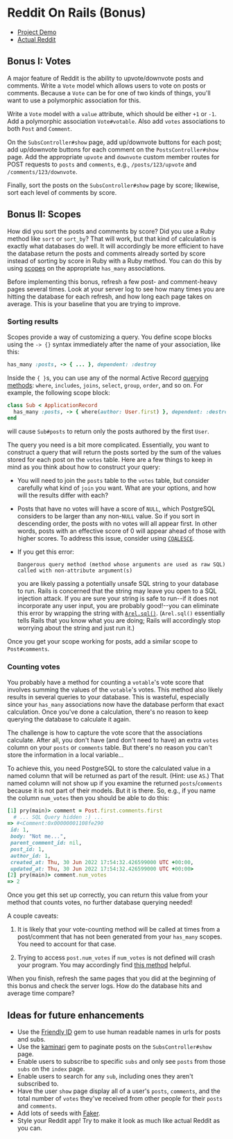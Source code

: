 # Reddit On Rails (Bonus)

* [Project Demo]
* [Actual Reddit]

[Project Demo]: https://aa-reddit-on-rails.herokuapp.com/
[Actual Reddit]: https://www.reddit.com

## Bonus I: Votes

A major feature of Reddit is the ability to upvote/downvote posts and comments.
Write a `Vote` model which allows users to vote on posts or comments. Because
a `Vote` can be for one of two kinds of things, you'll want to use a polymorphic
association for this.

Write a `Vote` model with a `value` attribute, which should be either `+1` or
`-1`. Add a polymorphic association `Vote#votable`. Also add `votes`
associations to both `Post` and `Comment`.

On the `SubsController#show` page, add up/downvote buttons for each post; add
up/downvote buttons for each comment on the `PostsController#show` page. Add the
appropriate `upvote` and `downvote` custom member routes for POST requests to
`posts` and `comments`, e.g., `/posts/123/upvote` and `/comments/123/downvote`.

Finally, sort the posts on the `SubsController#show` page by score; likewise,
sort each level of comments by score.

## Bonus II: Scopes

How did you sort the posts and comments by score? Did you use a Ruby method like
`sort` or `sort_by`? That will work, but that kind of calculation is exactly
what databases do well. It will accordingly be more efficient to have the
database return the posts and comments already sorted by score instead of
sorting by score in Ruby with a Ruby method. You can do this by using [scopes]
on the appropriate `has_many` associations.

Before implementing this bonus, refresh a few post- and comment-heavy pages
several times. Look at your server log to see how many times you are hitting the
database for each refresh, and how long each page takes on average. This is your
baseline that you are trying to improve.

### Sorting results

Scopes provide a way of customizing a query. You define scope blocks using the
`-> {}` syntax immediately after the name of your association, like this:

```rb
has_many :posts, -> { ... }, dependent: :destroy
```

Inside the `{ }`s, you can use any of the normal Active Record [querying
methods]: `where`, `includes`, `joins`, `select`, `group`, `order`, and so on.
For example, the following scope block:

```rb
class Sub < ApplicationRecord
  has_many :posts, -> { where(author: User.first) }, dependent: :destroy
end
```

will cause `Sub#posts` to return only the posts authored by the first `User`.

The query you need is a bit more complicated. Essentially, you want to construct
a query that will return the posts sorted by the sum of the values stored for
each post on the `votes` table. Here are a few things to keep in mind as you
think about how to construct your query:

* You will need to join the `posts` table to the `votes` table, but consider
  carefully what kind of `join` you want. What are your options, and how will
  the results differ with each?

* Posts that have no votes will have a score of `NULL`, which PostgreSQL
  considers to be larger than any non-`NULL` value. So if you sort in descending
  order, the posts with no votes will all appear first. In other words, posts
  with an effective score of 0 will appear ahead of those with higher scores. To
  address this issue, consider using [`COALESCE`].

* If you get this error:

  ```text
  Dangerous query method (method whose arguments are used as raw SQL) called with non-attribute argument(s)
  ```

  you are likely passing a potentially unsafe SQL string to your database to
  run. Rails is concerned that the string may leave you open to a SQL injection
  attack. If you are sure your string is safe to run--if it does not incorporate
  any user input, you are probably good!--you can eliminate this error by
  wrapping the string with [`Arel.sql()`]. (`Arel.sql()` essentially tells Rails
  that you know what you are doing; Rails will accordingly stop worrying about
  the string and just run it.)

Once you get your scope working for posts, add a similar scope to
`Post#comments`.

### Counting votes

You probably have a method for counting a `votable`'s vote score that involves
summing the values of the `votable`'s votes. This method also likely results in
several queries to your database. This is wasteful, especially since your
`has_many` associations now have the database perform that exact calculation.
Once you've done a calculation, there's no reason to keep querying the database
to calculate it again.

The challenge is how to capture the vote score that the associations calculate.
After all, you don't have (and don't need to have) an extra `votes` column on
your `posts` or `comments` table. But there's no reason you can't store the
information in a local variable...

To achieve this, you need PostgreSQL to store the calculated value in a named
column that will be returned as part of the result. (Hint: use `AS`.) That named
column will not show up if you examine the returned `posts`/`comments` because
it is not part of their models. But it is there. So, e.g., if you name the
column `num_votes` then you should be able to do this:

```rb
[1] pry(main)> comment = Post.first.comments.first
  # ... SQL Query hidden :) ...
=> #<Comment:0x00000001108fe290
 id: 1,
 body: "Not me...",
 parent_comment_id: nil,
 post_id: 1,
 author_id: 1,
 created_at: Thu, 30 Jun 2022 17:54:32.426599000 UTC +00:00,
 updated_at: Thu, 30 Jun 2022 17:54:32.426599000 UTC +00:00>
[2] pry(main)> comment.num_votes
=> 2
```

Once you get this set up correctly, you can return this value from your method
that counts votes, no further database querying needed!

A couple caveats:

1. It is likely that your vote-counting method will be called at times from a
   post/comment that has not been generated from your `has_many` scopes. You
   need to account for that case.

2. Trying to access `post.num_votes` if `num_votes` is not defined will crash
   your program. You may accordingly find [this method][defined?] helpful.

When you finish, refresh the same pages that you did at the beginning of this
bonus and check the server logs. How do the database hits and average time
compare?

## Ideas for future enhancements

* Use the [Friendly ID][friendly-id] gem to use human readable names in urls for
  posts and subs.
* Use the [kaminari] gem to paginate posts on the `SubsController#show` page.
* Enable users to subscribe to specific `subs` and only see `posts` from those
  `subs` on the `index` page.
* Enable users to search for any `sub`, including ones they aren't subscribed
  to.
* Have the user `show` page display all of a user's `posts`, `comments`, and the
  total number of `votes` they've received from other people for their `posts`
  and `comments`.
* Add lots of seeds with [Faker][faker].
* Style your Reddit app! Try to make it look as much like actual Reddit as you
  can.

[querying methods]: https://guides.rubyonrails.org/active_record_querying.html#retrieving-objects-from-the-database
[scopes]: https://guides.rubyonrails.org/association_basics.html#scopes-for-has-many
[`COALESCE`]: https://www.postgresql.org/docs/current/functions-conditional.html#FUNCTIONS-COALESCE-NVL-IFNULL
[`Arel.sql()`]: https://api.rubyonrails.org/classes/Arel.html
[defined?]: https://ruby-doc.org/docs/keywords/1.9/Object.html#method-i-defined-3F
[faker]: https://github.com/stympy/faker
[kaminari]: https://github.com/amatsuda/kaminari
[friendly-id]: https://github.com/norman/friendly_id